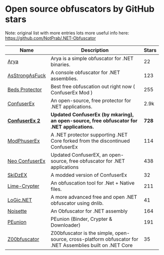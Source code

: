# Open source obfuscators by GitHub stars

Note: original list with more entries lots more useful info here: <https://github.com/NotPrab/.NET-Obfuscator>

| Name | Description | Stars |
|------|-------------|-------|
|[Arya](https://github.com/HarmJ0y/Arya) | Arya is a simple obfuscator for .NET binaries. | 22 |
|[AsStrongAsFuck](https://github.com/Charterino/AsStrongAsFuck) | A console obfuscator for .NET assemblies. | 123 |
|[Beds Protector](https://github.com/BedTheGod/ConfuserEx-Mod-By-Bed) | Best free obfuscation out right now ( ConfuserEx Mod ) | 255|
|[ConfuserEx](https://github.com/yck1509/ConfuserEx) | An open-source, free protector for .NET applications. | 2.9k|
|**[ConfuserEx 2](https://github.com/mkaring/ConfuserEx)**| **Updated ConfuserEx (by mkaring), an open-source, free obfuscator for .NET applications.** | **728** |
|[ModPhuserEx](https://github.com/0xFireball/ModPhuserEx) | A .NET protector supporting .NET Core forked from the discontinued ConfuserEx | 114|
|[Neo ConfuserEx](https://github.com/XenocodeRCE/neo-ConfuserEx) | Updated ConfuserEX, an open-source, free obfuscator for .NET applications | 438|
|[SkiDzEX](https://github.com/NotPrab/SkiDzEX) | A modded version of ConfuserEx | 32|
|[Lime-Crypter](https://github.com/NYAN-x-CAT/Lime-Crypter) | An obfuscation tool for .Net + Native files. | 211|
|[LoGic.NET](https://github.com/AnErrupTion/LoGiC.NET) | A more advanced free and open .NET obfuscator using dnlib. | 41|
|[Noisette](https://github.com/XenocodeRCE/Noisette-Obfuscator) | An Obfuscator for .NET assembly | 164|
|[PEunion](https://github.com/bytecode77/pe-union) | PEunion (Binder, Crypter & Downloader) | 191|
|[Z00bfuscator](https://github.com/Dentrax/Z00bfuscator) | Z00bfuscator is the simple, open-source, cross-platform obfuscator for .NET Assemblies built on .NET Core | 35 |
